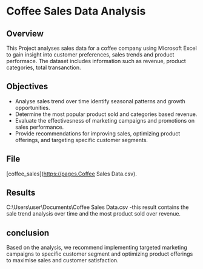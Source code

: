 # Coffee Sales Data Analysis

## Overview
This Project analyses sales data for a coffee company using Microsoft Excel to gain insight into customer preferences, sales trends and product performace. The dataset includes information such as revenue, product categories, total transanction.

## Objectives
- Analyse sales trend over time identify seasonal patterns and growth opportunities.
- Determine the most popular product sold and categories based revenue.
- Evaluate the effectivesness of marketing campaigns and promotions on sales performance.
- Provide recommendations for improving sales, optimizing product offerings, and targeting specific customer segments.

## File
[coffee_sales](https://pages.Coffee Sales Data.csv).

## Results
C:\Users\user\Documents\Coffee Sales Data.csv
-this result contains the sale trend analysis over time and the most product sold over revenue.

## conclusion
Based on the analysis, we recommend implementing targeted marketing campaigns to specific customer segment and optimizing product offerings to maximise sales and customer satisfaction.
